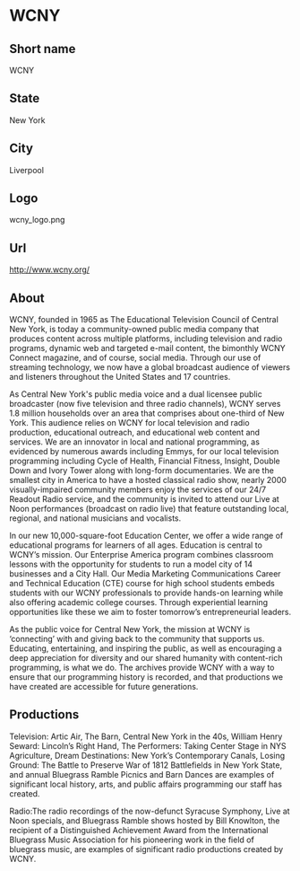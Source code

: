 # WCNY

## Short name

WCNY

## State

New York

## City

Liverpool

## Logo

wcny\_logo.png

## Url

http://www.wcny.org/

## About

WCNY, founded in 1965 as The Educational Television Council of Central
New York, is today a community-owned public media company that produces content
across multiple platforms, including television and radio programs, dynamic web
and targeted e-mail content, the bimonthly WCNY Connect magazine, and of course,
social media. Through our use of streaming technology, we now have a global broadcast
audience of viewers and listeners throughout the United States and 17 countries.

As Central New York's public media voice and a dual licensee public broadcaster
(now five television and three radio channels), WCNY serves 1.8 million households
over an area that comprises about one-third of New York.  This audience relies
on WCNY for local television and radio production, educational outreach, and educational
web content and services.  We are an innovator in local and national programming,
as evidenced by numerous awards including Emmys, for our local television programming
including Cycle of Health, Financial Fitness, Insight, Double Down and Ivory Tower
along with long-form documentaries.  We are the smallest city in America to have
a hosted classical radio show, nearly 2000 visually-impaired community members
enjoy the services of our 24/7 Readout Radio service, and the community is invited
to attend our Live at Noon performances (broadcast on radio live) that feature
outstanding local, regional, and national musicians and vocalists.  

In our new
10,000-square-foot Education Center, we offer a wide range of educational programs
for learners of all ages.  Education is central to WCNY’s mission.  Our Enterprise
America program combines classroom lessons with the opportunity for students to
run a model city of 14 businesses and a City Hall. Our Media Marketing Communications
Career and Technical Education (CTE) course for high school students embeds students
with our WCNY professionals to provide hands-on learning while also offering academic
college courses.  Through experiential learning opportunities like these we aim
to foster tomorrow’s entrepreneurial leaders.

As the public voice for Central
New York, the mission at WCNY is ‘connecting’ with and giving back to the community
that supports us.  Educating, entertaining, and inspiring the public, as well
as encouraging a deep appreciation for diversity and our shared humanity with
content-rich programming, is what we do.  The archives provide WCNY with a way
to ensure that our programming history is recorded, and that productions we have
created are accessible for future generations.


## Productions

Television: Artic Air, The Barn, Central New
York in the 40s, William Henry Seward: Lincoln’s Right Hand, The Performers: Taking
Center Stage in NYS Agriculture, Dream Destinations: New York’s Contemporary Canals,
Losing Ground: The Battle to Preserve War of 1812 Battlefields in New York State,
and annual Bluegrass Ramble Picnics and Barn Dances are examples of significant
local history, arts, and public affairs programming our staff has created.  

Radio:The
radio recordings of the now-defunct Syracuse Symphony, Live at Noon specials,
and Bluegrass Ramble shows hosted by Bill Knowlton, the recipient of a Distinguished
Achievement Award from the International Bluegrass Music Association for his pioneering
work in the field of bluegrass music, are examples of significant radio productions
created by WCNY.


